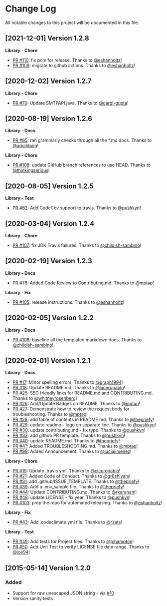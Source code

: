 # Change Log
All notable changes to this project will be documented in this file.

[2021-12-01] Version 1.2.8
--------------------------
**Library - Chore**
- [PR #110](https://github.com/sendgrid/smtpapi-java/pull/110): fix pom for release. Thanks to [@eshanholtz](https://github.com/eshanholtz)!
- [PR #109](https://github.com/sendgrid/smtpapi-java/pull/109): migrate to github actions. Thanks to [@eshanholtz](https://github.com/eshanholtz)!


[2020-12-02] Version 1.2.7
--------------------------
**Library - Chore**
- [PR #70](https://github.com/sendgrid/smtpapi-java/pull/70): Update SMTPAPI.java. Thanks to [@gargi-gupta](https://github.com/gargi-gupta)!


[2020-08-19] Version 1.2.6
--------------------------
**Library - Docs**
- [PR #85](https://github.com/sendgrid/smtpapi-java/pull/85): ran grammarly checks through all the *.md docs. Thanks to [@aquibbaig](https://github.com/aquibbaig)!

**Library - Chore**
- [PR #108](https://github.com/sendgrid/smtpapi-java/pull/108): update GitHub branch references to use HEAD. Thanks to [@thinkingserious](https://github.com/thinkingserious)!


[2020-08-05] Version 1.2.5
--------------------------
**Library - Test**
- [PR #62](https://github.com/sendgrid/smtpapi-java/pull/62): Add CodeCov support to travis. Thanks to [@pushkyn](https://github.com/pushkyn)!


[2020-03-04] Version 1.2.4
--------------------------
**Library - Chore**
- [PR #107](https://github.com/sendgrid/smtpapi-java/pull/107): fix JDK Travis failures. Thanks to [@childish-sambino](https://github.com/childish-sambino)!


[2020-02-19] Version 1.2.3
--------------------------
**Library - Docs**
- [PR #76](https://github.com/sendgrid/smtpapi-java/pull/76): Added Code Review to Contributing.md. Thanks to [@mptap](https://github.com/mptap)!

**Library - Fix**
- [PR #105](https://github.com/sendgrid/smtpapi-java/pull/105): release instructions. Thanks to [@eshanholtz](https://github.com/eshanholtz)!


[2020-02-05] Version 1.2.2
--------------------------
**Library - Docs**
- [PR #106](https://github.com/sendgrid/smtpapi-java/pull/106): baseline all the templated markdown docs. Thanks to [@childish-sambino](https://github.com/childish-sambino)!


[2020-02-01] Version 1.2.1
--------------------------
**Library - Docs**
- [PR #17](https://github.com/sendgrid/smtpapi-java/pull/17): Minor spelling errors. Thanks to [@graph1994](https://github.com/graph1994)!
- [PR #18](https://github.com/sendgrid/smtpapi-java/pull/18): Update README.md. Thanks to [@ciceropablo](https://github.com/ciceropablo)!
- [PR #25](https://github.com/sendgrid/smtpapi-java/pull/25): SEO friendly links for README.md and CONTRIBUTING.md. Thanks to [@whitneyrosenberg](https://github.com/whitneyrosenberg)!
- [PR #26](https://github.com/sendgrid/smtpapi-java/pull/26): Add/Update Badges on README. Thanks to [@mptap](https://github.com/mptap)!
- [PR #27](https://github.com/sendgrid/smtpapi-java/pull/27): Demonstrate how to review the request body for troubleshooting. Thanks to [@mptap](https://github.com/mptap)!
- [PR #28](https://github.com/sendgrid/smtpapi-java/pull/28): add table of contents in README.md. Thanks to [@thepriefy](https://github.com/thepriefy)!
- [PR #29](https://github.com/sendgrid/smtpapi-java/pull/29): update readme - logo on separate line. Thanks to [@pushkyn](https://github.com/pushkyn)!
- [PR #30](https://github.com/sendgrid/smtpapi-java/pull/30): update contributing.md - fix typo. Thanks to [@pushkyn](https://github.com/pushkyn)!
- [PR #33](https://github.com/sendgrid/smtpapi-java/pull/33): add github PR template. Thanks to [@pushkyn](https://github.com/pushkyn)!
- [PR #40](https://github.com/sendgrid/smtpapi-java/pull/40): update README.md. Thanks to [@thepriefy](https://github.com/thepriefy)!
- [PR #41](https://github.com/sendgrid/smtpapi-java/pull/41): Added TROUBLESHOOTING.md. Thanks to [@mptap](https://github.com/mptap)!
- [PR #99](https://github.com/sendgrid/smtpapi-java/pull/99): Added Announcement. Thanks to [@luciajimenez](https://github.com/luciajimenez)!

**Library - Chore**
- [PR #19](https://github.com/sendgrid/smtpapi-java/pull/19): Update .travis.yml. Thanks to [@ciceropablo](https://github.com/ciceropablo)!
- [PR #21](https://github.com/sendgrid/smtpapi-java/pull/21): Added Code of Conduct. Thanks to [@gr8shivam](https://github.com/gr8shivam)!
- [PR #31](https://github.com/sendgrid/smtpapi-java/pull/31): add .github/ISSUE_TEMPLATE. Thanks to [@thepriefy](https://github.com/thepriefy)!
- [PR #39](https://github.com/sendgrid/smtpapi-java/pull/39): Add a .env_sample file. Thanks to [@thepriefy](https://github.com/thepriefy)!
- [PR #44](https://github.com/sendgrid/smtpapi-java/pull/44): Update CONTRIBUTING.md. Thanks to [@rkaranam](https://github.com/rkaranam)!
- [PR #48](https://github.com/sendgrid/smtpapi-java/pull/48): update LICENSE - fix year. Thanks to [@pushkyn](https://github.com/pushkyn)!
- [PR #103](https://github.com/sendgrid/smtpapi-java/pull/103): prep the repo for automated releasing. Thanks to [@eshanholtz](https://github.com/eshanholtz)!

**Library - Fix**
- [PR #43](https://github.com/sendgrid/smtpapi-java/pull/43): Add .codeclimate.yml file. Thanks to [@rzats](https://github.com/rzats)!

**Library - Test**
- [PR #49](https://github.com/sendgrid/smtpapi-java/pull/49): Add tests for Project files. Thanks to [@pjhampton](https://github.com/pjhampton)!
- [PR #50](https://github.com/sendgrid/smtpapi-java/pull/50): Add Unit Test to verify LICENSE file date range. Thanks to [@joe94](https://github.com/joe94)!


[2015-05-14] Version 1.2.0
---------------------------
### Added
- Support for raw unescaped JSON string - via [#10](https://github.com/sendgrid/smtpapi-java/pull/10)
- Version sanity tests
